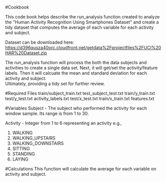 #Cookbook

This code book helps describe the run_analysis function created to analyze the "Human Activity Recognition Using Smartphones Dataset" and create a tidy dataset that computes the average of each variable for each activity and subject.


Dataset can be downloaded here:
https://d396qusza40orc.cloudfront.net/getdata%2Fprojectfiles%2FUCI%20HAR%20Dataset.zip 

The run_analysis function will process the both the data subjects and activities to create a single data set.  Next, it will get/set the activity/feature labels.  Then it will calcuate the mean and standard deviation for each activity and subject.  
Ultimately, providing a tidy set for further review.

#Required Files
train/subject_train.txt
test_subject_test.txt
train/y_train.txt
test/y_test.txt
activity_labels.txt
test/x_test.txt
train/x_train.txt
features.txt

#Variables
Subject -  The subject who performed the activity for each window sample. Its range is from 1 to 30.

Activity - Integer from 1 to 6 representing an activity e.g.,
1. WALKING
2. WALKING_UPSTAIRS
3. WALKING_DOWNSTAIRS
4. SITTING
5. STANDING
6. LAYING




#Calculations
This function will calculate the average for each variable on activity and subject. 

